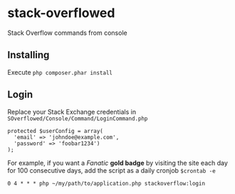 stack-overflowed
================

Stack Overflow commands from console

Installing
----------

Execute `php composer.phar install`

Login
-----

Replace your Stack Exchange credentials in `SOverflowed/Console/Command/LoginCommand.php`

    protected $userConfig = array(
      'email' => 'johndoe@example.com',
      'password' => 'foobar1234')
    );

For example, if you want a *Fanatic* **gold badge** by visiting the site each day for 100 consecutive days, add the script as a daily cronjob `$crontab -e`

```
0 4 * * * php ~/my/path/to/application.php stackoverflow:login
```
